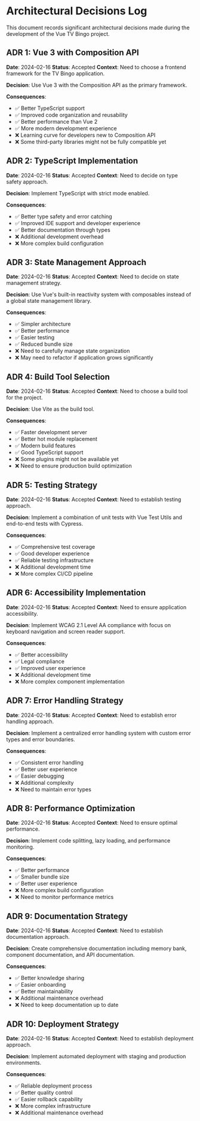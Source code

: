 # Architectural Decisions Log

This document records significant architectural decisions made during the development of the Vue TV Bingo project.

## ADR 1: Vue 3 with Composition API

**Date**: 2024-02-16
**Status**: Accepted
**Context**: Need to choose a frontend framework for the TV Bingo application.

**Decision**: Use Vue 3 with the Composition API as the primary framework.

**Consequences**:
- ✅ Better TypeScript support
- ✅ Improved code organization and reusability
- ✅ Better performance than Vue 2
- ✅ More modern development experience
- ❌ Learning curve for developers new to Composition API
- ❌ Some third-party libraries might not be fully compatible yet

## ADR 2: TypeScript Implementation

**Date**: 2024-02-16
**Status**: Accepted
**Context**: Need to decide on type safety approach.

**Decision**: Implement TypeScript with strict mode enabled.

**Consequences**:
- ✅ Better type safety and error catching
- ✅ Improved IDE support and developer experience
- ✅ Better documentation through types
- ❌ Additional development overhead
- ❌ More complex build configuration

## ADR 3: State Management Approach

**Date**: 2024-02-16
**Status**: Accepted
**Context**: Need to decide on state management strategy.

**Decision**: Use Vue's built-in reactivity system with composables instead of a global state management library.

**Consequences**:
- ✅ Simpler architecture
- ✅ Better performance
- ✅ Easier testing
- ✅ Reduced bundle size
- ❌ Need to carefully manage state organization
- ❌ May need to refactor if application grows significantly

## ADR 4: Build Tool Selection

**Date**: 2024-02-16
**Status**: Accepted
**Context**: Need to choose a build tool for the project.

**Decision**: Use Vite as the build tool.

**Consequences**:
- ✅ Faster development server
- ✅ Better hot module replacement
- ✅ Modern build features
- ✅ Good TypeScript support
- ❌ Some plugins might not be available yet
- ❌ Need to ensure production build optimization

## ADR 5: Testing Strategy

**Date**: 2024-02-16
**Status**: Accepted
**Context**: Need to establish testing approach.

**Decision**: Implement a combination of unit tests with Vue Test Utils and end-to-end tests with Cypress.

**Consequences**:
- ✅ Comprehensive test coverage
- ✅ Good developer experience
- ✅ Reliable testing infrastructure
- ❌ Additional development time
- ❌ More complex CI/CD pipeline

## ADR 6: Accessibility Implementation

**Date**: 2024-02-16
**Status**: Accepted
**Context**: Need to ensure application accessibility.

**Decision**: Implement WCAG 2.1 Level AA compliance with focus on keyboard navigation and screen reader support.

**Consequences**:
- ✅ Better accessibility
- ✅ Legal compliance
- ✅ Improved user experience
- ❌ Additional development time
- ❌ More complex component implementation

## ADR 7: Error Handling Strategy

**Date**: 2024-02-16
**Status**: Accepted
**Context**: Need to establish error handling approach.

**Decision**: Implement a centralized error handling system with custom error types and error boundaries.

**Consequences**:
- ✅ Consistent error handling
- ✅ Better user experience
- ✅ Easier debugging
- ❌ Additional complexity
- ❌ Need to maintain error types

## ADR 8: Performance Optimization

**Date**: 2024-02-16
**Status**: Accepted
**Context**: Need to ensure optimal performance.

**Decision**: Implement code splitting, lazy loading, and performance monitoring.

**Consequences**:
- ✅ Better performance
- ✅ Smaller bundle size
- ✅ Better user experience
- ❌ More complex build configuration
- ❌ Need to monitor performance metrics

## ADR 9: Documentation Strategy

**Date**: 2024-02-16
**Status**: Accepted
**Context**: Need to establish documentation approach.

**Decision**: Create comprehensive documentation including memory bank, component documentation, and API documentation.

**Consequences**:
- ✅ Better knowledge sharing
- ✅ Easier onboarding
- ✅ Better maintainability
- ❌ Additional maintenance overhead
- ❌ Need to keep documentation up to date

## ADR 10: Deployment Strategy

**Date**: 2024-02-16
**Status**: Accepted
**Context**: Need to establish deployment approach.

**Decision**: Implement automated deployment with staging and production environments.

**Consequences**:
- ✅ Reliable deployment process
- ✅ Better quality control
- ✅ Easier rollback capability
- ❌ More complex infrastructure
- ❌ Additional maintenance overhead 